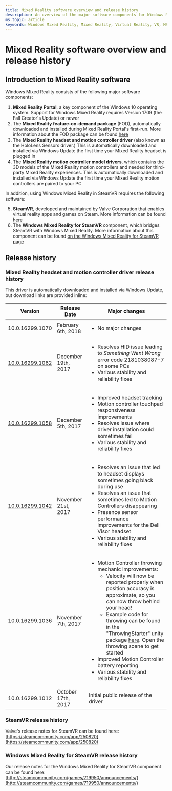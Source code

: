 ```yaml
---
title: Mixed Reality software overview and release history
description: An overview of the major software components for Windows Mixed Reality, and their release history
ms.topic: article
keywords: Windows Mixed Reality, Mixed Reality, Virtual Reality, VR, MR, software components, release history, release notes, version history
---
```



# Mixed Reality software overview and release history

## Introduction to Mixed Reality software

Windows Mixed Reality consists of the following major software components:

1. **Mixed Reality Portal**, a key component of the Windows 10 operating system. Support for Windows Mixed Reality requires Version 1709 (the Fall Creator's Update) or newer
2. The **Mixed Reality feature-on-demand package** (FOD), automatically downloaded and installed during Mixed Reality Portal's first-run. More information about the FOD package can be found [here](https://docs.microsoft.com/en-us/windows/application-management/manage-windows-mixed-reality)
3. The **Mixed Reality headset and motion controller driver** (also known as the HoloLens Sensors driver.) This is automatically downloaded and installed via Windows Update the first time your Mixed Reality headset is plugged in
4. The **Mixed Reality motion controller model drivers**, which contains the 3D models of the Mixed Reality motion controllers and needed for third-party Mixed Reality experiences. This is automatically downloaded and installed via Windows Update the first time your Mixed Reality motion controllers are paired to your PC

In addition, using Windows Mixed Reality in SteamVR requires the following software:

5. **SteamVR**, developed and maintained by Valve Corporation that enables virtual reality apps and games on Steam. More information can be found [here](https://go.microsoft.com/fwlink/?linkid=862788)
6. The **Windows Mixed Reality for SteamVR** component, which bridges SteamVR with Windows Mixed Reality. More information about this component can be found [on the Windows Mixed Reality for SteamVR page](http://store.steampowered.com/app/719950/Windows_Mixed_Reality_for_SteamVR/)


## Release history ##

### Mixed Reality headset and motion controller driver release history ###

This driver is automatically downloaded and installed via Windows Update, but download links are provided inline:

   | Version          | Release Date          | Major changes                                                 |
   |------------------|-----------------------|---------------------------------------------------------------|
   | 10.0.16299.1070  | February 6th, 2018    | <ul><li>No major changes</li></ul> |
   | [10.0.16299.1062](https://www.microsoft.com/en-us/download/details.aspx?id=56332)  | December 19th, 2017   | <ul><li>Resolves HID issue leading to *Something Went Wrong* error code 2181038087-7 on some PCs</li><li>Various stability and reliability fixes</li></ul> |
   | [10.0.16299.1058](https://www.microsoft.com/en-us/download/details.aspx?id=56277)  | December 5th, 2017    | <ul><li>Improved headset tracking</li><li>Motion controller touchpad responsiveness improvements</li><li>Resolves issue where driver installation could sometimes fail</li><li>Various stability and reliability fixes</li></ul> |
   | [10.0.16299.1042](https://www.microsoft.com/en-us/download/details.aspx?id=56265)  | November 21st, 2017   | <ul><li>Resolves an issue that led to headset displays sometimes going black during use</li><li>Resolves an issue that sometimes led to Motion Controllers disappearing</li><li>Presence sensor performance improvements for the Dell Visor headset</li><li>Various stability and reliability fixes</li></ul> |
   | 10.0.16299.1036  | November 7th, 2017    | <ul><li>Motion Controller throwing mechanic improvements:<ul><li>Velocity will now be reported properly when position accuracy is approximate, so you can now throw behind your head!</li><li>Example code for throwing can be found in the "ThrowingStarter" unity package [here](https://github.com/keluecke/MixedRealityToolkit-Unity/tree/master/External/Unitypackages/). Open the throwing scene to get started</li></ul></li><li>Improved Motion Controller battery reporting</li><li>Various stability and reliability fixes</li></ul> |
   | 10.0.16299.1012  | October 17th, 2017    | Initial public release of the driver                              |

### SteamVR release history ###

Valve's release notes for SteamVR can be found here: [https://steamcommunity.com/app/250820](https://steamcommunity.com/app/250820)

### Windows Mixed Reality for SteamVR release history ###

Our release notes for the Windows Mixed Reality for SteamVR component can be found here: [http://steamcommunity.com/games/719950/announcements/](http://steamcommunity.com/games/719950/announcements/)
